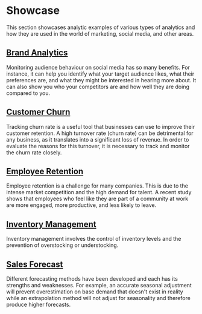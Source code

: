 # Showcase

This section showcases analytic examples of various types of analytics and how they are used in the world of marketing, social media, and other areas.


## [Brand Analytics](brand-analytics.md)

Monitoring audience behaviour on social media has so many benefits. For instance, it can help you identify what your target audience likes, what their preferences are, and what they might be interested in hearing more about. It can also show you who your competitors are and how well they are doing compared to you.

## [Customer Churn](customer-churn.md)

Tracking churn rate is a useful tool that businesses can use to improve their customer retention.
A high turnover rate (churn rate) can be detrimental for any business, as it translates into a significant loss of revenue. In order to evaluate the reasons for this turnover, it is necessary to track and monitor the churn rate closely.

## [Employee Retention](employee-retention.md)

Employee retention is a challenge for many companies. This is due to the intense market competition and the high demand for talent. A recent study shows that employees who feel like they are part of a community at work are more engaged, more productive, and less likely to leave.

## [Inventory Management](inventory-management.md)

Inventory management involves the control of inventory levels and the prevention of overstocking or understocking.

## [Sales Forecast](sales-forecast.md)

Different forecasting methods have been developed and each has its strengths and weaknesses. For example, an accurate seasonal adjustment will prevent overestimation on base demand that doesn't exist in reality while an extrapolation method will not adjust for seasonality and therefore produce higher forecasts.

